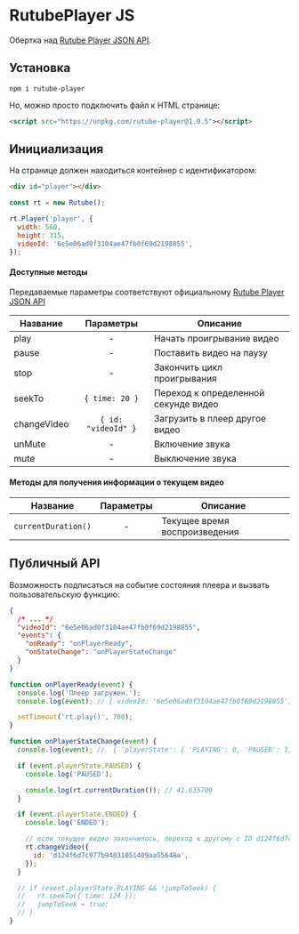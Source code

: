 # RutubePlayer JS

Обертка над [Rutube Player JSON API](https://github.com/rutube/RutubePlayerJSAPI).

## Установка

```
npm i rutube-player
```

Но, можно просто подключить файл к HTML странице:

```html
<script src="https://unpkg.com/rutube-player@1.0.5"></script>
```

## Инициализация

На странице должен находиться контейнер с идентификатором:

```html
<div id="player"></div>
```

```js
const rt = new Rutube();

rt.Player('player', {
  width: 560,
  height: 315,
  videoId: '6e5e06ad0f3104ae47fb0f69d2198855',
});
```

#### Доступные методы

Передаваемые параметры соответствуют официальному [Rutube Player JSON API](https://github.com/rutube/RutubePlayerJSAPI)

| Название    |      Параметры      | Описание                             |
| ----------- | :-----------------: | ------------------------------------ |
| play        |          -          | Начать проигрывание видео            |
| pause       |          -          | Поставить видео на паузу             |
| stop        |          -          | Закончить цикл проигрывания          |
| seekTo      |   `{ time: 20 }`    | Переход к определенной секунде видео |
| changeVideo | `{ id: "videoId" }` | Загрузить в плеер другое видео       |
| unMute      |          -          | Включение звука                      |
| mute        |          -          | Выключение звука                     |

#### Методы для получения информации о текущем видео

| Название            | Параметры | Описание                      |
| ------------------- | :-------: | ----------------------------- |
| `currentDuration()` |     -     | Текущее время воспроизведения |

## Публичный API

Возможность подписаться на событие состояния плеера и вызвать пользовательскую функцию:

```json
{
  /* ... */
  "videoId": "6e5e06ad0f3104ae47fb0f69d2198855",
  "events": {
    "onReady": "onPlayerReady",
    "onStateChange": "onPlayerStateChange"
  }
}
```

```js
function onPlayerReady(event) {
  console.log('Плеер загружен.');
  console.log(event); // { videoId: '6e5e06ad0f3104ae47fb0f69d2198855', clientId: 'e56df991-ca59-4036-91b8-e2913944f84c' }

  setTimeout('rt.play()', 700);
}

function onPlayerStateChange(event) {
  console.log(event); //  { 'playerState': { 'PLAYING': 0, 'PAUSED': 1, 'STOPPED': 0, 'ENDED': 0 } }

  if (event.playerState.PAUSED) {
    console.log('PAUSED');

    console.log(rt.currentDuration()); // 41.635709
  }

  if (event.playerState.ENDED) {
    console.log('ENDED');

    // если текущее видео закончилось, переход к другому с ID d124f6d7c977b94031051409aa55648a
    rt.changeVideo({
      id: 'd124f6d7c977b94031051409aa55648a',
    });
  }

  // if (event.playerState.PLAYING && !jumpToSeek) {
  //   rt.seekTo({ time: 124 });
  //   jumpToSeek = true;
  // }
}
```
